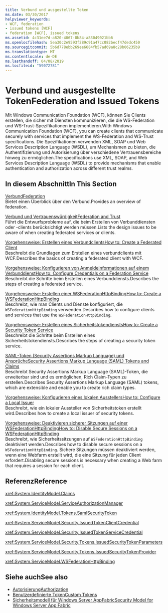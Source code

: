 ```yaml
---
title: Verbund und ausgestellte Token
ms.date: 03/30/2017
helpviewer_keywords:
- WCF, federation
- issued tokens [WCF]
- federation [WCF], issued tokens
ms.assetid: 4c31ee7d-a820-4067-8b84-a83049021bb6
ms.openlocfilehash: 5ea30c2e9593f289c91a47cc082becf47dedc450
ms.sourcegitcommit: 5b6d778ebb269ee6684fb57ad69a8c28b06235b9
ms.translationtype: MT
ms.contentlocale: de-DE
ms.lasthandoff: 04/08/2019
ms.locfileid: "59072781"
---
```

# <a name="federation-and-issued-tokens"></a><span data-ttu-id="b3f47-102">Verbund und ausgestellte Token</span><span class="sxs-lookup"><span data-stu-id="b3f47-102">Federation and Issued Tokens</span></span>
<span data-ttu-id="b3f47-103">Mit Windows Communication Foundation (WCF), können Sie Clients erstellen, die sicher mit Diensten kommunizieren, die die WS-Federation und WS-Trust-Spezifikationen implementieren.</span><span class="sxs-lookup"><span data-stu-id="b3f47-103">With Windows Communication Foundation (WCF), you can create clients that communicate securely with services that implement the WS-Federation and WS-Trust specifications.</span></span> <span data-ttu-id="b3f47-104">Die Spezifikationen verwenden XML, SOAP und Web Services Description Language (WSDL), um Mechanismen zu bieten, die Authentifizierung und Autorisierung über verschiedene Vertrauensbereiche hinweg zu ermöglichen.</span><span class="sxs-lookup"><span data-stu-id="b3f47-104">The specifications use XML, SOAP, and Web Services Description Language (WSDL) to provide mechanisms that enable authentication and authorization across different trust realms.</span></span>  
  
## <a name="in-this-section"></a><span data-ttu-id="b3f47-105">In diesem Abschnitt</span><span class="sxs-lookup"><span data-stu-id="b3f47-105">In This Section</span></span>  
 [<span data-ttu-id="b3f47-106">Verbund</span><span class="sxs-lookup"><span data-stu-id="b3f47-106">Federation</span></span>](../../../../docs/framework/wcf/feature-details/federation.md)  
 <span data-ttu-id="b3f47-107">Bietet einen Überblick über den Verbund.</span><span class="sxs-lookup"><span data-stu-id="b3f47-107">Provides an overview of federation.</span></span>  
  
 [<span data-ttu-id="b3f47-108">Verbund und Vertrauenswürdigkeit</span><span class="sxs-lookup"><span data-stu-id="b3f47-108">Federation and Trust</span></span>](../../../../docs/framework/wcf/feature-details/federation-and-trust.md)  
 <span data-ttu-id="b3f47-109">Führt die Entwurfsprobleme auf, die beim Erstellen von Verbunddiensten oder -clients berücksichtigt werden müssen.</span><span class="sxs-lookup"><span data-stu-id="b3f47-109">Lists the design issues to be aware of when creating federated services or clients.</span></span>  
  
 [<span data-ttu-id="b3f47-110">Vorgehensweise: Erstellen eines Verbundclients</span><span class="sxs-lookup"><span data-stu-id="b3f47-110">How to: Create a Federated Client</span></span>](../../../../docs/framework/wcf/feature-details/how-to-create-a-federated-client.md)  
 <span data-ttu-id="b3f47-111">Beschreibt die Grundlagen zum Erstellen eines verbundclients mit WCF.</span><span class="sxs-lookup"><span data-stu-id="b3f47-111">Describes the basics of creating a federated client with WCF.</span></span>  
  
 [<span data-ttu-id="b3f47-112">Vorgehensweise: Konfigurieren von Anmeldeinformationen auf einem Verbunddienst</span><span class="sxs-lookup"><span data-stu-id="b3f47-112">How to: Configure Credentials on a Federation Service</span></span>](../../../../docs/framework/wcf/feature-details/how-to-configure-credentials-on-a-federation-service.md)  
 <span data-ttu-id="b3f47-113">Beschreibt die Schritte beim Erstellen eines Verbunddiensts.</span><span class="sxs-lookup"><span data-stu-id="b3f47-113">Describes the steps of creating a federated service.</span></span>  
  
 [<span data-ttu-id="b3f47-114">Vorgehensweise: Erstellen einer WSFederationHttpBinding</span><span class="sxs-lookup"><span data-stu-id="b3f47-114">How to: Create a WSFederationHttpBinding</span></span>](../../../../docs/framework/wcf/feature-details/how-to-create-a-wsfederationhttpbinding.md)  
 <span data-ttu-id="b3f47-115">Beschreibt, wie man Clients und Dienste konfiguriert, die `WSFederationHttpBinding` verwenden.</span><span class="sxs-lookup"><span data-stu-id="b3f47-115">Describes how to configure clients and services that use the `WSFederationHttpBinding`.</span></span>  
  
 [<span data-ttu-id="b3f47-116">Vorgehensweise: Erstellen eines Sicherheitstokendiensts</span><span class="sxs-lookup"><span data-stu-id="b3f47-116">How to: Create a Security Token Service</span></span>](../../../../docs/framework/wcf/feature-details/how-to-create-a-security-token-service.md)  
 <span data-ttu-id="b3f47-117">Beschreibt die Schritte beim Erstellen eines Sicherheitstokendiensts.</span><span class="sxs-lookup"><span data-stu-id="b3f47-117">Describes the steps of creating a security token service.</span></span>  
  
 [<span data-ttu-id="b3f47-118">SAML-Token (Security Assertions Markup Language) und Ansprüche</span><span class="sxs-lookup"><span data-stu-id="b3f47-118">Security Assertions Markup Language (SAML) Tokens and Claims</span></span>](../../../../docs/framework/wcf/feature-details/saml-tokens-and-claims.md)  
 <span data-ttu-id="b3f47-119">Beschreibt Security Assertions Markup Language (SAML)-Token, die erweiterbar sind und es ermöglichen, Rich Claim-Typen zu erstellen.</span><span class="sxs-lookup"><span data-stu-id="b3f47-119">Describes Security Assertions Markup Language (SAML) tokens, which are extensible and enable you to create rich claim types.</span></span>  
  
 [<span data-ttu-id="b3f47-120">Vorgehensweise: Konfigurieren eines lokalen Ausstellers</span><span class="sxs-lookup"><span data-stu-id="b3f47-120">How to: Configure a Local Issuer</span></span>](../../../../docs/framework/wcf/feature-details/how-to-configure-a-local-issuer.md)  
 <span data-ttu-id="b3f47-121">Beschreibt, wie ein lokaler Aussteller von Sicherheitstoken erstellt wird.</span><span class="sxs-lookup"><span data-stu-id="b3f47-121">Describes how to create a local issuer of security tokens.</span></span>  
  
 [<span data-ttu-id="b3f47-122">Vorgehensweise: Deaktivieren sicherer Sitzungen auf einer WSFederationHttpBinding</span><span class="sxs-lookup"><span data-stu-id="b3f47-122">How to: Disable Secure Sessions on a WSFederationHttpBinding</span></span>](../../../../docs/framework/wcf/feature-details/how-to-disable-secure-sessions-on-a-wsfederationhttpbinding.md)  
 <span data-ttu-id="b3f47-123">Beschreibt, wie Sicherheitssitzungen auf `WSFederationHttpBinding` deaktiviert werden.</span><span class="sxs-lookup"><span data-stu-id="b3f47-123">Describes how to disable secure sessions on a `WSFederationHttpBinding`.</span></span> <span data-ttu-id="b3f47-124">Sichere Sitzungen müssen deaktiviert werden, wenn eine Webfarm erstellt wird, die eine Sitzung für jeden Client erfordert.</span><span class="sxs-lookup"><span data-stu-id="b3f47-124">Disabling secure sessions is necessary when creating a Web farm that requires a session for each client.</span></span>  
  
## <a name="reference"></a><span data-ttu-id="b3f47-125">Referenz</span><span class="sxs-lookup"><span data-stu-id="b3f47-125">Reference</span></span>  
 <xref:System.IdentityModel.Claims>  
  
 <xref:System.ServiceModel.ServiceAuthorizationManager>  
  
 <xref:System.IdentityModel.Tokens.SamlSecurityToken>  
  
 <xref:System.ServiceModel.Security.IssuedTokenClientCredential>  
  
 <xref:System.ServiceModel.Security.IssuedTokenServiceCredential>  
  
 <xref:System.ServiceModel.Security.Tokens.IssuedSecurityTokenParameters>  
  
 <xref:System.ServiceModel.Security.Tokens.IssuedSecurityTokenProvider>  
  
 <xref:System.ServiceModel.WSFederationHttpBinding>  
  
## <a name="see-also"></a><span data-ttu-id="b3f47-126">Siehe auch</span><span class="sxs-lookup"><span data-stu-id="b3f47-126">See also</span></span>

- [<span data-ttu-id="b3f47-127">Autorisierung</span><span class="sxs-lookup"><span data-stu-id="b3f47-127">Authorization</span></span>](../../../../docs/framework/wcf/feature-details/authorization-in-wcf.md)
- [<span data-ttu-id="b3f47-128">Benutzerdefinierte Token</span><span class="sxs-lookup"><span data-stu-id="b3f47-128">Custom Tokens</span></span>](../../../../docs/framework/wcf/extending/custom-tokens.md)
- [<span data-ttu-id="b3f47-129">Sicherheitsmodell für Windows Server AppFabric</span><span class="sxs-lookup"><span data-stu-id="b3f47-129">Security Model for Windows Server App Fabric</span></span>](https://go.microsoft.com/fwlink/?LinkID=201279&clcid=0x409)
